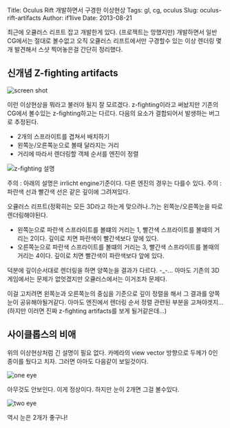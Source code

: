 Title: Oculus Rift 개발하면서 구경한 이상현상
Tags: gl, cg, oculus
Slug: oculus-rift-artifacts
Author: if1live
Date: 2013-08-21

최근에 오큘러스 리프트 잡고 개발한게 있다. (프로젝트는 망했지만) 개발하면서 일반 CG에서는 절대로 볼수없고 오직 오큘러스 리프트에서만 구경할수 있는 이상 렌더링 몇개 발견해서 스샷 찍어놓은걸 간단히 정리했다.

## 신개념 Z-fighting artifacts
![screen shot]({filename}../static/oculus-rift-artifacts/z-fighting.jpg)

이런 이상현상을 뭐라고 불러야 될지 잘 모르겠다. z-fighting이라고 써놨지만 기존의 CG에서 볼수있는 z-fighting하고는 다르다.
다음의 요소가 결합되어서 발생하는 버그로 추정된다.

* 2개의 스프라이트를 겹쳐서 배치하기
* 왼쪽눈/오른쪽눈으로 볼때 달라지는 거리
* 거리에 따라서 렌더링할 객체 순서를 엔진이 정렬

![z-fighting 설명]({filename}../static/oculus-rift-artifacts/z-fighting-desc.jpg)

주의 : 아래의 설명은 irrlicht engine기준이다. 다른 엔진의 경우는 다를수 있다.
주의 : 파란색 선과 빨간색 선은 같은 깊이에 그려져있다.

오큘러스 리프트(정확히는 모든 3D라고 하는게 맞으려나..?)는 왼쪽눈/오른쪽눈을 따로 렌더링해야된다.

* 왼쪽눈으로 파란색 스프라이트를 볼떄의 거리는 1, 빨간색 스프라이트를 볼떄의 거리는 2이다. 깊이로 치면 파란색이 빨간색보다 앞에 있다.
* 오른쪽눈으로 파란색 스프라이트를 볼떄의 거리는 3, 빨간색 스프라이트를 볼때의 거리는 4이다. 깊이로 치면 빨간색이 파란색보다 앞에 있다.

덕분에 깊이순서대로 렌더링을 하면 양쪽눈을 결과가 다르다. -_-...
아마도 기존의 3D게임에서는 문제가 없엇겠지만 오큘러스에서는 이거조차 문제다.

이걸 고치려면 왼쪽눈과 오른쪽눈의 중심을 기준으로 깊이 정렬을 해서 그 결과를 양쪽눈이 공유해야될거같다. 아마도 엔진에서 렌더링 순서 정렬 관련된 부분을 고쳐야겟지...(하지만 이러면 진짜 z-fighting artifacts를 보게 될거같은데...)


## 사이클롭스의 비애
위의 이상현상처럼 긴 설명이 필요 없다. 카메라의 view vector 방향으로 두께가 0인 종이를 뒀다고 치자. 그러면 아마도 다음같이 보일것이다.

![one eye]({filename}../static/oculus-rift-artifacts/eye_one.jpg)

아무것도 안보인다. 이게 정상이다. 하지만 눈이 2개면 그걸 볼수있다.

![two eye]({filename}../static/oculus-rift-artifacts/eye_two.jpg)

역시 눈은 2개가 좋구나!
